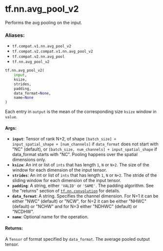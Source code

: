 <div itemscope itemtype="http://developers.google.com/ReferenceObject">
<meta itemprop="name" content="tf.nn.avg_pool_v2" />
<meta itemprop="path" content="Stable" />
</div>

# tf.nn.avg_pool_v2

Performs the avg pooling on the input.

### Aliases:

* `tf.compat.v1.nn.avg_pool_v2`
* `tf.compat.v2.compat.v1.nn.avg_pool_v2`
* `tf.compat.v2.nn.avg_pool`
* `tf.nn.avg_pool_v2`

``` python
tf.nn.avg_pool_v2(
    input,
    ksize,
    strides,
    padding,
    data_format=None,
    name=None
)
```

<!-- Placeholder for "Used in" -->

Each entry in `output` is the mean of the corresponding size `ksize`
window in `value`.

#### Args:


* <b>`input`</b>:  Tensor of rank N+2, of shape `[batch_size] + input_spatial_shape +
  [num_channels]` if `data_format` does not start with "NC" (default), or
  `[batch_size, num_channels] + input_spatial_shape` if data_format starts
  with "NC". Pooling happens over the spatial dimensions only.
* <b>`ksize`</b>: An int or list of `ints` that has length `1`, `N` or `N+2`. The size
  of the window for each dimension of the input tensor.
* <b>`strides`</b>: An int or list of `ints` that has length `1`, `N` or `N+2`. The
  stride of the sliding window for each dimension of the input tensor.
* <b>`padding`</b>: A string, either `'VALID'` or `'SAME'`. The padding algorithm. See
  the "returns" section of <a href="../../tf/nn/convolution.md"><code>tf.nn.convolution</code></a> for details.
* <b>`data_format`</b>: A string. Specifies the channel dimension. For N=1 it can be
  either "NWC" (default) or "NCW", for N=2 it can be either "NHWC" (default)
  or "NCHW" and for N=3 either "NDHWC" (default) or "NCDHW".
* <b>`name`</b>: Optional name for the operation.


#### Returns:

A `Tensor` of format specified by `data_format`.
The average pooled output tensor.
